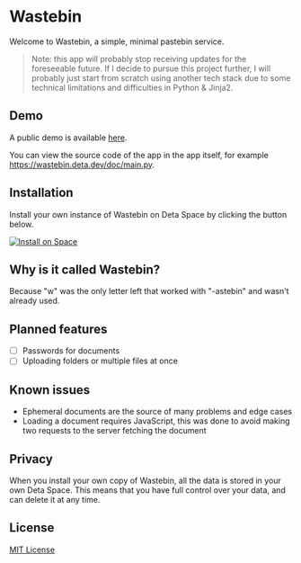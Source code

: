 # Wastebin

Welcome to Wastebin, a simple, minimal pastebin service.

> Note: this app will probably stop receiving updates for the foreseeable future.
> If I decide to pursue this project further, I will probably just start from scratch using another tech stack due to some technical limitations and difficulties in Python & Jinja2.

## Demo

A public demo is available [here](https://wastebin.deta.dev/doc/readme.md).

You can view the source code of the app in the app itself, for example <https://wastebin.deta.dev/doc/main.py>.

## Installation

Install your own instance of Wastebin on Deta Space by clicking the button below.

[![Install on Space](https://deta.space/buttons/dark.svg)](https://deta.space/discovery/@driftywinds/wastebin)

## Why is it called Wastebin?

Because "w" was the only letter left that worked with "-astebin" and wasn't already used.

## Planned features

- [ ] Passwords for documents
- [ ] Uploading folders or multiple files at once

## Known issues

- Ephemeral documents are the source of many problems and edge cases
- Loading a document requires JavaScript, this was done to avoid making two requests to the server fetching the document

## Privacy

When you install your own copy of Wastebin, all the data is stored in your own Deta Space.
This means that you have full control over your data, and can delete it at any time.

## License

[MIT License](license.txt)
